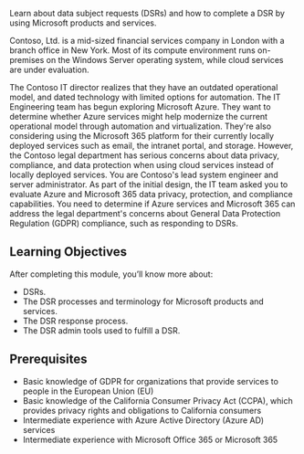 Learn about data subject requests (DSRs) and how to complete a DSR by using Microsoft products and services.

Contoso, Ltd. is a mid-sized financial services company in London with a branch office in New York. Most of its compute environment runs on-premises on the Windows Server operating system, while cloud services are under evaluation.

<!-- ID/SME: I changed this up a bit for Acrolinx, so please be sure to verify the intent of the pgph is still correct. -->The Contoso IT director realizes that they have an outdated operational model, and dated technology with limited options for automation. The IT Engineering team has begun exploring Microsoft Azure. They want to determine whether Azure services might help modernize the current operational model through automation and virtualization. They're also considering using the Microsoft 365 platform for their currently locally deployed services such as email, the intranet portal, and storage. However, the Contoso legal department has serious concerns about data privacy, compliance, and data protection when using cloud services instead of locally deployed services.

<!-- ID/SME: Changed per Acrolinx. -->You are Contoso's lead system engineer and server administrator. As part of the initial design, the IT team asked you to evaluate Azure and Microsoft 365 data privacy, protection, and compliance capabilities. You need to determine if Azure services and Microsoft 365 can address the legal department's concerns about General Data Protection Regulation (GDPR) compliance, such as responding to DSRs.

## Learning Objectives

After completing this module, you’ll <!-- ID/SME: This change is per our example CELA doc. -->know more about:

- DSRs.
- The DSR processes and terminology for Microsoft products and services.
- The DSR response process.
- The DSR admin tools used to fulfill a DSR.

## Prerequisites

- Basic knowledge of GDPR for organizations that provide services to people in the European Union (EU)
- Basic knowledge of the California Consumer Privacy Act (CCPA), which provides privacy rights and obligations to California consumers
- Intermediate experience with Azure Active Directory (Azure AD) services
- Intermediate experience with Microsoft Office 365 or Microsoft 365
